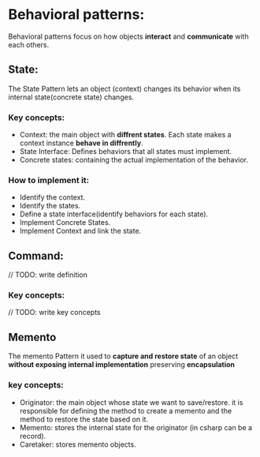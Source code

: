 # Behavioral patterns:

Behavioral patterns focus on how objects **interact** and **communicate** with each others.


## State:
The State Pattern lets an object (context) changes its behavior when its internal state(concrete state) changes.

### Key concepts:
- Context: the main object with **diffrent states**. Each state makes a context instance **behave in diffrently**.
- State Interface: Defines behaviors that all states must implement.
- Concrete states: containing the actual implementation of the behavior.

### How to implement it:
- Identify the context.
- Identify the states.
- Define a state interface(identify behaviors for each state).
- Implement Concrete States.
- Implement Context and link the state.



## Command:
// TODO: write definition 
### Key concepts:
// TODO: write key concepts 




## Memento
The memento Pattern it used to **capture and restore state** of an object **without exposing internal implementation** preserving **encapsulation**

### key concepts:
- Originator: the main object whose state we want to save/restore. it is responsible for defining the method to create a memento and the method to restore the state based on it.
- Memento: stores the internal state for the originator (in csharp can be a record).
- Caretaker: stores memento objects.